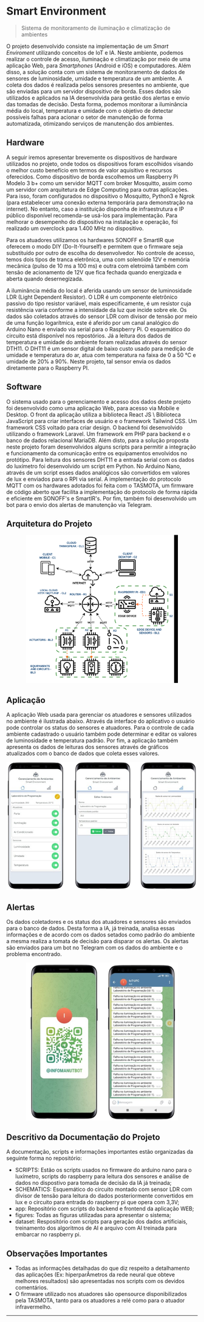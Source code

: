 # Smart Environment
>Sistema de monitoramento de iluminação e climatização de ambientes

O projeto desenvolvido consiste na implementação de um _Smart Enviroment_ utilizando conceitos de IoT e IA. Neste ambiente, podemos realizar o controle de acesso, iluminação e climatização por meio de uma aplicação Web, para _Smartphones_ (Android e iOS) e computadores. Além disso, a solução conta com um sistema de monitoramento de dados de sensores de luminosidade, umidade e temperatura de um ambiente. A coleta dos dados é realizada pelos sensores presentes no ambiente, que são enviadas para um servidor dispositivo de borda. Esses dados são utilizados e aplicados na IA desenvolvida para gestão dos alertas e envio das tomadas de decisão. Desta forma, podemos monitorar a iluminância média do local, temperatura e umidade com o objetivo de detectar possíveis falhas para acionar o setor de manutenção de forma automatizada, otimizando serviços de manutenção dos ambientes. 

## Hardware
A seguir iremos apresentar brevemente os dispositivos de hardware utilizados no projeto, onde todos os dispositivos foram escolhidos visando o melhor custo benefício em termos de valor aquisitivo e recursos oferecidos. Como dispositivo de borda escolhemos um Raspberry Pi Modelo 3 b+ como um servidor MQTT com broker Mosquitto, assim como um servidor com arquitetura de Edge Computing para outras aplicações. Para isso, foram configurados no dispositivo o Mosquitto, Python3 e Ngrok (para estabelecer uma conexão externa temporária para demonstração na internet). No entanto, caso a instituição disponha de infraestrutura e IP público disponível recomenda-se usá-los para implementação. Para melhorar o desempenho do dispositivo na instalação e operação, foi realizado um overclock para 1.400 MHz no dispositivo.

Para os atuadores utilizamos os hardwares SONOFF e SmartIR que oferecem o modo DIY (Do-It-Yourself) e permitem que o firmware seja substituído por outro de escolha do desenvolvedor. No controle de acesso, temos dois tipos de tranca eletrônica, uma com solenóide 12V e memória mecânica (pulso de 10 ms a 100 ms) e outra com eletroimã também com tensão de acionamento de 12V que fica fechada quando energizada e aberta quando desernegizada.

A iluminância média do local é aferida usando um sensor de luminosidade LDR (Light Dependent Resistor). O LDR é um componente eletrônico passivo do tipo resistor variável, mais especificamente, é um resistor cuja resistência varia conforme a intensidade da luz que incide sobre ele. Os dados são coletados através do sensor LDR com divisor de tensão por meio de uma função logarítmica, este é aferido por um canal analógico do Arduino Nano e enviado via serial para o Raspberry Pi. O esquemático do circuito está disponível nos repostórios. Já a leitura dos dados de temperatura e umidade do ambiente foram realizadas através do sensor DTH11. O DHT11 é um sensor digital de baixo custo usado para medição de umidade e temperatura do ar, atua com temperatura na faixa de 0 a 50 °C e umidade de 20\% a 90\%. Neste projeto, tal sensor envia os dados diretamente para o Raspberry PI.

## Software
O sistema usado para o gerenciamento e acesso dos dados deste projeto foi desenvolvido como uma aplicação Web, para acesso via Mobile e Desktop. O front da aplicação utiliza a biblioteca React JS \ Biblioteca JavaScript para criar interfaces de usuário e o framework Tailwind CSS. Um framework CSS voltado para criar design. O backend foi desenvolvido utilizando o framework Laravel. Um framework em PHP para backend e o banco de dados relacional MariaDB. Além disto, para a solução proposta neste projeto foram desenvolvidos alguns scripts para permitir a integração e funcionamento da comunicação entre os equipamentos envolvidos no protótipo. Para leitura dos sensores DHT11 e a entrada serial com os dados do luxímetro foi desenvolvido um script em Python. No Arduino Nano, através de um script esses dados analógicos são convertidos em valores de lux e enviados para o RPI via serial. A implementação do protocolo MQTT com os hardwares adotados foi feita com o TASMOTA, um firmware de código aberto que facilita a implementação do protocolo de forma rápida e eficiente em SONOFF's e SmartIR's. Por fim, também foi desenvolvido um bot para o envio dos alertas de manutenção via Telegram. 


## Arquitetura do Projeto
<div align="center"><img src="/figures/arquitetura.png" alt="image" width="400" height="auto"></div>

## Aplicação
A aplicação Web usada para gerenciar os atuadores e sensores utilizados no ambiente é ilustrada abaixo. Através da interface do aplicativo o usuário pode controlar os status do sensores e atuadores. Para o controle de cada ambiente cadastrado o usuário também pode determinar e editar os valores de luminosidade e temperatura padrão. Por fim, a aplicação também apresenta os dados de leituras dos sensores através de gráficos atualizados com o banco de dados que coleta esses valores. 
<div align="center"><img src="/figures/app.png" alt="image" width="600" height="auto"></div>

## Alertas
Os dados coletadores e os status dos atuadores e sensores são enviados para o banco
de dados. Desta forma a IA, já treinada, analisa essas informações e de acordo com os dados
setados como padrão do ambiente a mesma realiza a tomata de decisão para disparar os alertas.
Os alertas são enviados para um bot no Telegram com os dados do ambiente e o problema
encontrado. 
<div align="center"><img src="/figures/bot.png" alt="image" width="400" height="auto"></div>

## Descritivo da Documentação do Projeto

A documentação, scripts e informações importantes estão organizadas da seguinte forma no repositório:

- SCRIPTS: Estão os scripts usados no firmware do arduino nano para o luxímetro, scripts do raspberry para leitura dos sensores e análise de dados no dispostivo para tomada de decisão da IA já treinada;
- SCHEMATICS: Esquemático do circuito montado com sensor LDR com divisor de tensão para leitura do dados posteriormente convertidos em lux e o circuito para entrada do raspberry pi que opera com 3,3V;
- app: Repositório com scripts do backend e frontend da aplicação WEB;
- figures: Todas as figuras utilizadas para apresentar o sistema;
- dataset: Respositório com scripts para geração dos dados artificiais, treinamento dos algoritmos de AI e arquivo com AI treinada para embarcar no raspberry pi.

## Observações Importantes

- Todas as informações detalhadas do que diz respeito a detalhamento das aplicações (Ex: hiperparÂmetros da rede neural que obteve melhores resultados) são apresentadas nos scripts com os devidos comentários.
- O firmware utilizado nos atuadores são opensource disponibilizados pela TASMOTA, tanto para os atuadores a relé como para o atuador infravermelho.

---
<!-- 
# Smart Environment
> Lighting and Air Conditioning Monitoring System for Environments

The developed project consists of the implementation of a _Smart Environment_ using IoT and AI concepts. In this environment, we can control access, lighting, and air conditioning through a Web application for _Smartphones_ (Android and iOS) and computers. Additionally, the solution includes a system for monitoring data from light, humidity, and temperature sensors in an environment. Data collection is carried out by the sensors present in the environment, which are sent to an edge server device. These data are used and applied to the AI developed for alert management and decision-making. In this way, we can monitor the average illuminance of the place, temperature, and humidity with the aim of detecting possible failures to automatically trigger the maintenance sector, optimizing the maintenance services of the environments.

## Project Architecture
<div align="center"><img src="/figures/arquitetura.png" alt="image" width="400" height="auto"></div>

## Application
The Web application used to manage the actuators and sensors utilized in the environment is illustrated below. Through the application's interface, the user can control the status of sensors and actuators. For the control of each registered environment, the user can also determine and edit the standard values for brightness and temperature. Finally, the application also presents the sensor reading data through updated graphs with the database that collects these values.
<div align="center"><img src="/figures/app.png" alt="image" width="600" height="auto"></div>

## Alerts
The collected data and the status of the actuators and sensors are sent to the database. Thus, the already trained AI analyzes this information, and according to the data set as the environment standard, it makes the decision to trigger alerts. The alerts are sent to a bot on Telegram with the environment data and the identified problem.
<div align="center"><img src="/figures/bot.png" alt="image" width="400" height="auto"></div>

## Project Documentation Description

The documentation, scripts, and important information are organized as follows in the repository:

- SCRIPTS: Contains the scripts used in the Arduino Nano firmware for the luxmeter, Raspberry Pi scripts for sensor reading, and data analysis on the device for AI decision-making;
- SCHEMATICS: Schematic of the circuit assembled with the LDR sensor with a voltage divider for data reading later converted into lux and the circuit for the Raspberry Pi input which operates at 3.3V;
- app: Repository with backend and frontend scripts of the WEB application;
- figures: All figures used to present the system;
- dataset: Repository with scripts for generating artificial data, training AI algorithms, and a file with the trained AI to embed in the Raspberry Pi.

## Important Observations

- All detailed information regarding the application details (e.g., hyperparameters of the neural network that achieved the best results) is presented in the scripts with the appropriate comments.
- The firmware used in the actuators is open-source provided by TASMOTA, both for relay actuators and the infrared actuator. -->
